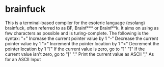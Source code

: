 # brainfuck
This is a terminal-based compiler for the esoteric language (esolang) brainfuck, often referred to as BF, Brainf*** or Brainf**k. It aims on using as few characters as possible and is turing-complete. The following is the syntax:
"+"     Increase the current pointer value by 1
"-"     Decrease the current pointer value by 1
">"     Increment the pointer location by 1
"<"     Decrement the pointer location by 1
"["     If the current value is zero, go to "]"
"]"     If the current value isn't zero, go to "["
"."     Print the current value as ASCII
","     As for an ASCII Input

